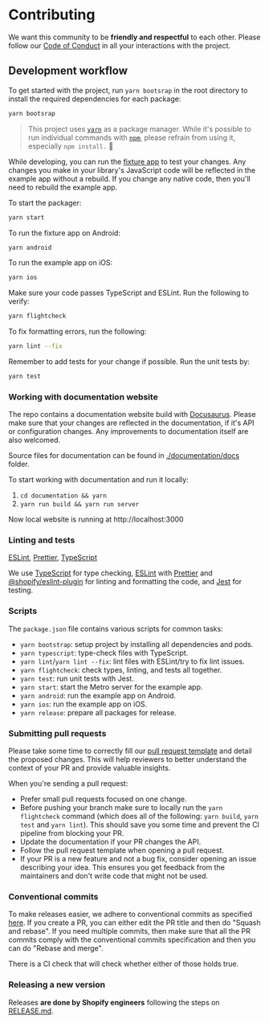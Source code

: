 # Contributing

We want this community to be **friendly and respectful** to each other. Please follow our [Code of Conduct](./CODE_OF_CONDUCT.md) in all your interactions with the project.

## Development workflow

To get started with the project, run `yarn bootsrap` in the root directory to install the required dependencies for each package:

```sh
yarn bootsrap
```

>  This project uses [`yarn`](https://classic.yarnpkg.com/) as a package manager. While it's possible to run individual commands with [`npm`](https://github.com/npm/cli), please refrain from using it, especially `npm install.` 🙅

While developing, you can run the [fixture app](/fixture/) to test your changes. Any changes you make in your library's JavaScript code will be reflected in the example app without a rebuild. If you change any native code, then you'll need to rebuild the example app.

To start the packager:

```sh
yarn start
```

To run the fixture app on Android:

```sh
yarn android
```

To run the example app on iOS:

```sh
yarn ios
```

Make sure your code passes TypeScript and ESLint. Run the following to verify:

```sh
yarn flightcheck
```

To fix formatting errors, run the following:

```sh
yarn lint --fix
```

Remember to add tests for your change if possible. Run the unit tests by:

```sh
yarn test
```

###  Working with documentation website

The repo contains a documentation website build with [Docusaurus](https://docusaurus.io/). Please make sure that your changes are reflected in the documentation, if it's API or configuration changes. Any improvements to documentation itself are also welcomed.

Source files for documentation can be found in [./documentation/docs](./documentation/docs) folder.

To start working with documentation and run it locally:

1. `cd documentation && yarn`
2. `yarn run build && yarn run server`

Now local website is running at http://localhost:3000

### Linting and tests

[ESLint](https://eslint.org/), [Prettier](https://prettier.io/), [TypeScript](https://www.typescriptlang.org/)

We use [TypeScript](https://www.typescriptlang.org/) for type checking, [ESLint](https://eslint.org/) with [Prettier](https://prettier.io/) and [@shopify/eslint-plugin](https://www.npmjs.com/package/@shopify/eslint-plugin) for linting and formatting the code, and [Jest](https://jestjs.io/) for testing.


### Scripts

The `package.json` file contains various scripts for common tasks:

- `yarn bootstrap`: setup project by installing all dependencies and pods.
- `yarn typescript`: type-check files with TypeScript.
- `yarn lint`/`yarn lint --fix`: lint files with ESLint/try to fix lint issues.
- `yarn flightcheck`: check types, linting, and tests all together.
- `yarn test`: run unit tests with Jest.
- `yarn start`: start the Metro server for the example app.
- `yarn android`: run the example app on Android.
- `yarn ios`: run the example app on iOS.
- `yarn release`: prepare all packages for release.

### Submitting pull requests

Please take some time to correctly fill our [pull request template](https://github.com/Shopify/react-native-performance-open-source/blob/main/.github/PULL_REQUEST_TEMPLATE.md) and detail the proposed changes. This will help reviewers to better understand the context of your PR and provide valuable insights.

When you're sending a pull request:

- Prefer small pull requests focused on one change.
- Before pushing your branch make sure to locally run the `yarn flightcheck` command (which does all of the following: `yarn build`, `yarn test` and `yarn lint`). This should save you some time and prevent the CI pipeline from blocking your PR.
- Update the documentation if your PR changes the API.
- Follow the pull request template when opening a pull request.
- If your PR is a new feature and not a bug fix, consider opening an issue describing your idea. This ensures you get feedback from the maintainers and don't write code that might not be used.

### Conventional commits

To make releases easier, we adhere to conventional commits as specified [here](https://www.conventionalcommits.org/en/v1.0.0/).
If you create a PR, you can either edit the PR title and then do "Squash and rebase". If you need multiple commits, then make sure that all the PR commits comply with the conventional commits specification and then you can do "Rebase and merge".

There is a CI check that will check whether either of those holds true.

### Releasing a new version

Releases **are done by Shopify engineers** following the steps on [RELEASE.md](./RELEASE.md).

